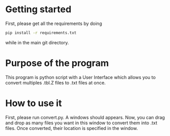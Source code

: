 # Getting started

First, please get all the requirements by doing 
```bash
pip install -r requirements.txt
```
while in the main git directory.

# Purpose of the program
This program is python script with a User Interface which allows you to convert multiples .tbl.Z files to .txt files at once.

# How to use it
First, please run convert.py. A windows should appears. Now, you can drag and drop as many files you want in this window to convert them into .txt files. Once converted, their location is specified in the window.
